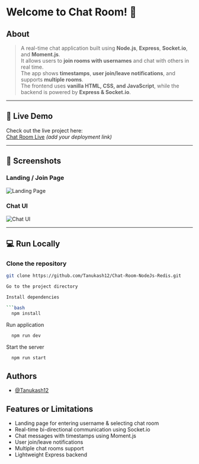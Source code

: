 # Welcome to Chat Room! 👋

## About

> A real-time chat application built using **Node.js**, **Express**, **Socket.io**, and **Moment.js**.  
> It allows users to **join rooms with usernames** and chat with others in real time.  
> The app shows **timestamps**, **user join/leave notifications**, and supports **multiple rooms**.  
> The frontend uses **vanilla HTML, CSS, and JavaScript**, while the backend is powered by **Express & Socket.io**.

---

## 🚀 Live Demo

Check out the live project here:  
[Chat Room Live](#) *(add your deployment link)*  

---

## 📸 Screenshots  

### Landing / Join Page  
![Landing Page](#)  

### Chat UI  
![Chat UI](#)  

---

## 💻 Run Locally  

### Clone the repository  
```bash
git clone https://github.com/Tanukash12/Chat-Room-NodeJs-Redis.git

Go to the project directory

Install dependencies

```bash
  npm install
```
Run application

```bash
  npm run dev
```


Start the server

```bash
  npm run start
```


## Authors

- [@Tanukash12](https://github.com/Tanukash12)

## Features or Limitations

- Landing page for entering username & selecting chat room
- Real-time bi-directional communication using Socket.io
- Chat messages with timestamps using Moment.js
- User join/leave notifications
- Multiple chat rooms support
- Lightweight Express backend

